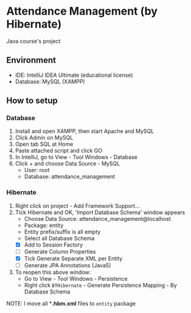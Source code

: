 # Attendance Management (by Hibernate)
Java course's project
## Environment
* IDE: IntelliJ IDEA Ultimate (educational license)
* Database: MySQL (XAMPP)
## How to setup
### Database
1. Install and open XAMPP, then start Apache and MySQL
2. Click Admin on MySQL
3. Open tab SQL at Home
4. Paste attached script and click GO
5. In IntelliJ, go to View - Tool Windows - Database
6. Click + and choose Data Source - MySQL
    * User: root
    * Database: attendance_management

### Hibernate
1. Right click on project - Add Framework Support...
2. Tick Hibernate and OK, 'Import Database Schema' window appears
   * Choose Data Source: attendance_management@localhost
   * Package: entity
   * Entity prefix/suffix is all empty 
   * Select all Database Schema
   * [x] Add to Session Factory
   * [ ] Generate Column Properties
   * [x] Tick Generate Separate XML per Entity
   * [ ] Generate JPA Annotations (Java5)
3. To reopen this above window:
   * Go to View - Tool Windows - Persistence
   * Right click `BTHibernate` - Generate Persistence Mapping - By Database Schema

NOTE: I move all ***.hbm.xml** files to `entity` package